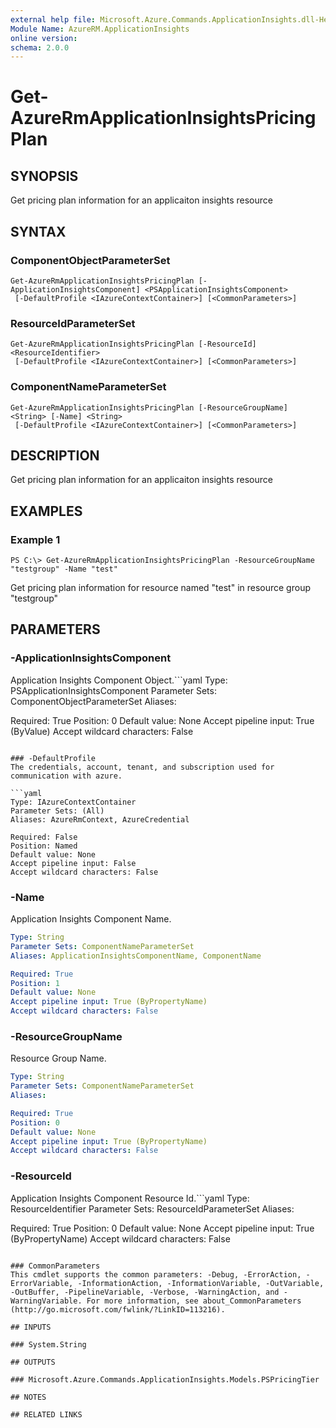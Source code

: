 ```yaml
---
external help file: Microsoft.Azure.Commands.ApplicationInsights.dll-Help.xml
Module Name: AzureRM.ApplicationInsights
online version: 
schema: 2.0.0
---
```


# Get-AzureRmApplicationInsightsPricingPlan

## SYNOPSIS
Get pricing plan information for an applicaiton insights resource

## SYNTAX

### ComponentObjectParameterSet
```
Get-AzureRmApplicationInsightsPricingPlan [-ApplicationInsightsComponent] <PSApplicationInsightsComponent>
 [-DefaultProfile <IAzureContextContainer>] [<CommonParameters>]
```

### ResourceIdParameterSet
```
Get-AzureRmApplicationInsightsPricingPlan [-ResourceId] <ResourceIdentifier>
 [-DefaultProfile <IAzureContextContainer>] [<CommonParameters>]
```

### ComponentNameParameterSet
```
Get-AzureRmApplicationInsightsPricingPlan [-ResourceGroupName] <String> [-Name] <String>
 [-DefaultProfile <IAzureContextContainer>] [<CommonParameters>]
```

## DESCRIPTION
Get pricing plan information for an applicaiton insights resource

## EXAMPLES

### Example 1
```
PS C:\> Get-AzureRmApplicationInsightsPricingPlan -ResourceGroupName "testgroup" -Name "test"
```

Get pricing plan information for resource named "test" in resource group "testgroup"

## PARAMETERS

### -ApplicationInsightsComponent
Application Insights Component Object.```yaml
Type: PSApplicationInsightsComponent
Parameter Sets: ComponentObjectParameterSet
Aliases: 

Required: True
Position: 0
Default value: None
Accept pipeline input: True (ByValue)
Accept wildcard characters: False
```

### -DefaultProfile
The credentials, account, tenant, and subscription used for communication with azure.

```yaml
Type: IAzureContextContainer
Parameter Sets: (All)
Aliases: AzureRmContext, AzureCredential

Required: False
Position: Named
Default value: None
Accept pipeline input: False
Accept wildcard characters: False
```

### -Name
Application Insights Component Name.

```yaml
Type: String
Parameter Sets: ComponentNameParameterSet
Aliases: ApplicationInsightsComponentName, ComponentName

Required: True
Position: 1
Default value: None
Accept pipeline input: True (ByPropertyName)
Accept wildcard characters: False
```

### -ResourceGroupName
Resource Group Name.

```yaml
Type: String
Parameter Sets: ComponentNameParameterSet
Aliases: 

Required: True
Position: 0
Default value: None
Accept pipeline input: True (ByPropertyName)
Accept wildcard characters: False
```

### -ResourceId
Application Insights Component Resource Id.```yaml
Type: ResourceIdentifier
Parameter Sets: ResourceIdParameterSet
Aliases: 

Required: True
Position: 0
Default value: None
Accept pipeline input: True (ByPropertyName)
Accept wildcard characters: False
```

### CommonParameters
This cmdlet supports the common parameters: -Debug, -ErrorAction, -ErrorVariable, -InformationAction, -InformationVariable, -OutVariable, -OutBuffer, -PipelineVariable, -Verbose, -WarningAction, and -WarningVariable. For more information, see about_CommonParameters (http://go.microsoft.com/fwlink/?LinkID=113216).

## INPUTS

### System.String

## OUTPUTS

### Microsoft.Azure.Commands.ApplicationInsights.Models.PSPricingTier

## NOTES

## RELATED LINKS

